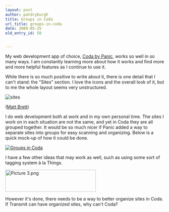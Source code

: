 ```yaml
---
layout: post
author: patdryburgh
title: Groups in Coda
url_title: groups-in-coda
date: 2009-05-25
old_entry_id: 50


---
```


My web development app of choice, <a href="http://www.panic.com/coda/">Coda by Panic</a>, works so well in so many ways. I am constantly learning more about how it works and find more and more helpful features as I continue to use it. 

While there is so much positive to write about it, there is one detail that I can't stand: the "Sites" section. I love the icons and the overall look of it, but to me the whole layout seems very unstructured.

<img src="http://farm1.static.flickr.com/221/470220574_3f28e92042.jpg" alt="sites" class="wide" />

(<a href="http://www.flickr.com/photos/mattbrett/470220574/">Matt Brett</a>)

I do web development both at work and in my own personal time. The sites I work on in each situation are not the same, and yet in Coda they are all grouped together. It would be so much nicer if Panic added a way to separate sites into groups for easy scanning and organizing. Below is a quick mock-up of how it could be done.

<a href="http://www.flickr.com/photos/7544495@N02/3564317550" title="View 'Groups in Coda' on Flickr.com"><img src="http://farm4.static.flickr.com/3359/3564317550_fdab762f64.jpg" alt="Groups in Coda" border="0" class="wide"/></a>

I have a few other ideas that may work as well, such as using some sort of tagging system &agrave; la Things.

<img src="http://patdryburgh.com/wp-content/uploads/2009/05/picture-3.png" alt="Picture 3.png" border="0" width="287" height="70" />

However it's done, there needs to be a way to better organize sites in Coda. If Transmit can have organized sites, why can't Coda?